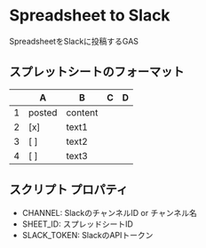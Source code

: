 # Spreadsheet to Slack

SpreadsheetをSlackに投稿するGAS

## スプレットシートのフォーマット

|   | A      | B       | C | D |
|---|--------|---------|---|---|
| 1 | posted | content |   |   |
| 2 | [x]    | text1   |   |   |
| 3 | [ ]    | text2   |   |   |
| 4 | [ ]    | text3   |   |   |

## スクリプト プロパティ

- CHANNEL: SlackのチャンネルID or チャンネル名
- SHEET_ID: スプレッドシートID
- SLACK_TOKEN: SlackのAPIトークン
